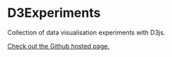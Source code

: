 # D3Experiments

Collection of data visualisation experiments with D3js.

<a href='http://moddyz.github.io/D3Experiments'>Check out the Github hosted page.</a>

